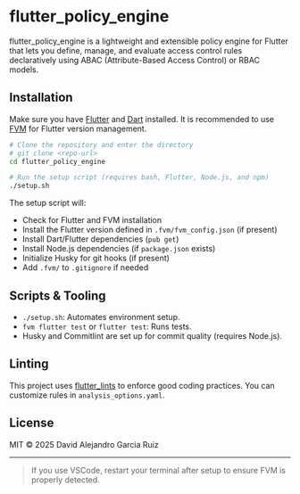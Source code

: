 # flutter_policy_engine

flutter_policy_engine is a lightweight and extensible policy engine for Flutter that lets you define, manage, and evaluate access control rules declaratively using ABAC (Attribute-Based Access Control) or RBAC models.

## Installation

Make sure you have [Flutter](https://docs.flutter.dev/get-started/install) and [Dart](https://dart.dev/get-dart) installed. It is recommended to use [FVM](https://fvm.app/) for Flutter version management.

```bash
# Clone the repository and enter the directory
# git clone <repo-url>
cd flutter_policy_engine

# Run the setup script (requires bash, Flutter, Node.js, and npm)
./setup.sh
```

The setup script will:

- Check for Flutter and FVM installation
- Install the Flutter version defined in `.fvm/fvm_config.json` (if present)
- Install Dart/Flutter dependencies (`pub get`)
- Install Node.js dependencies (if `package.json` exists)
- Initialize Husky for git hooks (if present)
- Add `.fvm/` to `.gitignore` if needed

## Scripts & Tooling

- `./setup.sh`: Automates environment setup.
- `fvm flutter test` or `flutter test`: Runs tests.
- Husky and Commitlint are set up for commit quality (requires Node.js).

## Linting

This project uses [flutter_lints](https://pub.dev/packages/flutter_lints) to enforce good coding practices. You can customize rules in `analysis_options.yaml`.

## License

MIT © 2025 David Alejandro Garcia Ruiz

---

> If you use VSCode, restart your terminal after setup to ensure FVM is properly detected.
